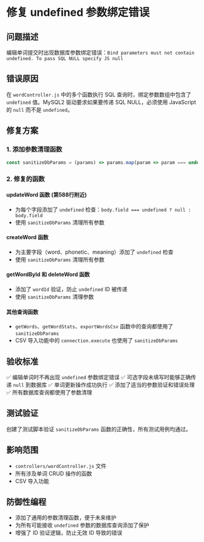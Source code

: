 # 修复 undefined 参数绑定错误

## 问题描述
编辑单词提交时出现数据库参数绑定错误：`Bind parameters must not contain undefined. To pass SQL NULL specify JS null`

## 错误原因
在 `wordController.js` 中的多个函数执行 SQL 查询时，绑定参数数组中包含了 `undefined` 值。MySQL2 驱动要求如果要传递 SQL NULL，必须使用 JavaScript 的 `null` 而不是 `undefined`。

## 修复方案

### 1. 添加参数清理函数
```javascript
const sanitizeDbParams = (params) => params.map(param => param === undefined ? null : param);
```

### 2. 修复的函数

#### updateWord 函数 (第588行附近)
- 为每个字段添加了 `undefined` 检查：`body.field === undefined ? null : body.field`
- 使用 `sanitizeDbParams` 清理所有参数

#### createWord 函数
- 为主要字段（word、phonetic、meaning）添加了 `undefined` 检查
- 使用 `sanitizeDbParams` 清理所有参数

#### getWordById 和 deleteWord 函数
- 添加了 `wordId` 验证，防止 `undefined` ID 被传递
- 使用 `sanitizeDbParams` 清理参数

#### 其他查询函数
- `getWords`、`getWordStats`、`exportWordsCsv` 函数中的查询都使用了 `sanitizeDbParams`
- CSV 导入功能中的 `connection.execute` 也使用了 `sanitizeDbParams`

## 验收标准
✅ 编辑单词时不再出现 `undefined` 参数绑定错误
✅ 可选字段未填写时能够正确传递 `null` 到数据库
✅ 单词更新操作成功执行
✅ 添加了适当的参数验证和错误处理
✅ 所有数据库查询都使用了参数清理

## 测试验证
创建了测试脚本验证 `sanitizeDbParams` 函数的正确性，所有测试用例均通过。

## 影响范围
- `controllers/wordController.js` 文件
- 所有涉及单词 CRUD 操作的函数
- CSV 导入功能

## 防御性编程
- 添加了通用的参数清理函数，便于未来维护
- 为所有可能接收 `undefined` 参数的数据库查询添加了保护
- 增强了 ID 验证逻辑，防止无效 ID 导致的错误